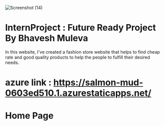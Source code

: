 ![Screenshot (14)](https://user-images.githubusercontent.com/108925825/178286722-0f6579ab-2fd8-42b6-84b5-87f875212bb1.png)
# InternProject : Future Ready Project By Bhavesh Muleva

In this website, I've created a fashion store website that helps to find cheap rate and good quality products to help the people to fulfill their desired needs.

# azure link : https://salmon-mud-0603ed510.1.azurestaticapps.net/

# Home Page

